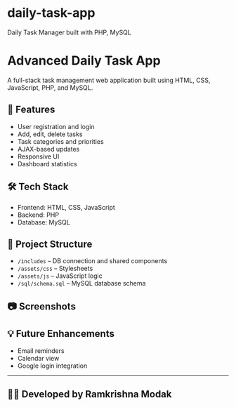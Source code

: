 # daily-task-app
 Daily Task Manager built with PHP, MySQL
# Advanced Daily Task App

A full-stack task management web application built using HTML, CSS, JavaScript, PHP, and MySQL.

## 🚀 Features

- User registration and login
- Add, edit, delete tasks
- Task categories and priorities
- AJAX-based updates
- Responsive UI
- Dashboard statistics

## 🛠 Tech Stack

- Frontend: HTML, CSS, JavaScript
- Backend: PHP
- Database: MySQL

## 📁 Project Structure

- `/includes` – DB connection and shared components
- `/assets/css` – Stylesheets
- `/assets/js` – JavaScript logic
- `/sql/schema.sql` – MySQL database schema

## 📷 Screenshots



## 💡 Future Enhancements

- Email reminders
- Calendar view
- Google login integration

---

## 🧑‍💻 Developed by Ramkrishna Modak
